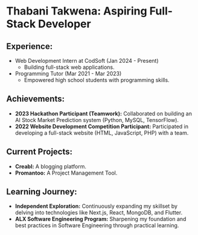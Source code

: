#  Thabani Takwena: Aspiring Full-Stack Developer

## Experience:

* Web Development Intern at CodSoft (Jan 2024 - Present)
    * Building full-stack web applications.
* Programming Tutor (Mar 2021 - Mar 2023)
    * Empowered high school students with programming skills.

## Achievements:

* **2023 Hackathon Participant (Teamwork):** Collaborated on building an AI Stock Market Prediction system (Python, MySQL, TensorFlow).
* **2022 Website Development Competition Participant:** Participated in developing a full-stack website (HTML, JavaScript, PHP) with a team.

## Current Projects:

* **Creabl:** A blogging platform.
* **Promantoo:** A Project Management Tool.

## Learning Journey:

* **Independent Exploration:** Continuously expanding my skillset by delving into technologies like Next.js, React, MongoDB, and Flutter.
* **ALX Software Engineering Program:** Sharpening my foundation and best practices in Software Engineering through practical learning.
